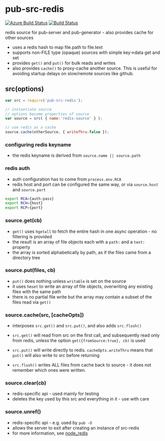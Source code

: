 # pub-src-redis
[![Azure Build Status](https://dev.azure.com/jldec/pub-src-redis/_apis/build/status/jldec.pub-src-redis?branchName=master)](https://dev.azure.com/jldec/pub-src-redis/_build/latest?definitionId=1&branchName=master)
[![Build Status](https://api.travis-ci.org/jldec/pub-src-redis.svg?branch=master)](https://travis-ci.org/jldec/pub-src-redis)

redis source for pub-server and pub-generator - also provides cache for other sources

* uses a redis hash to map file.path to file.text
* supports non-FILE type (opaque) sources with simple key->data get and set
* provides `get()` and `put()` for bulk reads and writes
* also provides `cache()` to proxy-cache another source.
  This is useful for avoiding startup delays on slow/remote sources like github.

## src(options)

```javascript
var src = require('pub-src-redis');

// instantiate source
// options become properties of source
var source = src( { name:'redis-source' } );

// use redis as a cache
source.cache(otherSource, { writeThru:false });

```

### configuring redis keyname
- the redis keyname is derived from `source.name || source.path`

### redis auth
- auth configuration has to come from `process.env.RCA`
- redis host and port can be configured the same way, or via `source.host` and `source.port`

```sh
export RCA={auth-pass}
export RCH={host}
export RCP={port}
```

### source.get(cb)
- `get()` uses `hgetall` to fetch the entire hash in one async operation - no filtering is provided
- the result is an array of file objects each with a `path:` and a `text:` property
- the array is sorted alphabetically by path, as if the files came from a directory tree

### source.put(files, cb)
- `put()` does nothing unless `writable` is set on the source
- it uses `hmset` to write an array of file objects, overwriting any existing files with the same path
- there is no partial file write but the array may contain a subset of the files read via `get()`

### source.cache(src, [cacheOpts])

- interposes `src.get()` and `src.put()`, and also adds `src.flush()`

- `src.get()` will read from src on the first call, and subsequently read only from redis,
  unless the option `get({fromSource:true}, cb)` is used

- `src.put()` will write directly to redis.
   `cacheOpts.writeThru` means that `put()` will also write to src before returning

- `src.flush()` writes ALL files from cache back to source - it does not remember which ones were written.

### source.clear(cb)
- redis-specific api - used mainly for testing
- deletes the key used by this src and everything in it - use with care

### source.unref()
- redis-specific api - e.g. used by `pub -O`
- allows the server to exit after creating an instance of src-redis
- for more information, see [node_redis](https://github.com/mranney/node_redis#clientunref)
